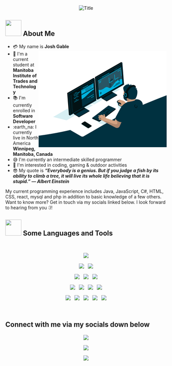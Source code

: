<div align="center">
  <img src="http://readme-typing-svg.herokuapp.com?font=Architects+Daughter&size=26&pause=1000&center=true&width=435&lines=Josh+Gable" alt="Title" /></img>
</div>

## <img src="https://raw.githubusercontent.com/nixin72/nixin72/master/wave.gif" width="50px" height="50px"></img> About Me

- :credit_card: My name is **Josh Gable** <img src="./assets/coding.gif" width="400" align="right"/>
- :school: I'm a current student at **Manitoba Institute of Trades and Technology**
- :books: I'm currently enrolled in **Software Developer**
- :earth_na: I currently live in North America **Winnipeg, Manitoba, Canada**
- :sweat_smile: I'm currently an intermediate skilled programmer 
- :monocle_face: I'm interested in coding, gaming & outdoor activities
- :sunglasses: My quote is **_“Everybody is a genius. But if you judge a fish by its ability to climb a tree, it will live its whole life believing that it is stupid.” — Albert Einstein_**

My current programming experience includes Java, JavaScript, C#, HTML, CSS, react, mysql and php in addition to basic knowledge of a few others. Want to know more? Get in touch via my socials linked below.
I look forward to hearing from you :)!

## <img src="https://media2.giphy.com/media/QssGEmpkyEOhBCb7e1/giphy.gif?cid=ecf05e47a0n3gi1bfqntqmob8g9aid1oyj2wr3ds3mg700bl&rid=giphy.gif" width="50px" height="50px"> Some Languages and Tools

<br>

<p  align="center">

<img src="https://img.shields.io/badge/HTML5-E34F26?style=for-the-badge&logo=html5&logoColor=white" height="25"/>
  </p>
  
<p  align="center">

<img src="https://img.shields.io/badge/C%23-239120?style=for-the-badge&logo=c-sharp&logoColor=white" height="25"/>  
  &nbsp;
<img src="https://img.shields.io/badge/CSS3-1572B6?style=for-the-badge&logo=css3&logoColor=white" height="25"/>
  </p>
  
  <p  align="center">

<img src="https://img.shields.io/badge/JavaScript-323330?style=for-the-badge&logo=javascript&logoColor=F7DF1E" height="25"/>
  &nbsp;
<img src="	https://img.shields.io/badge/Python-FFD43B?style=for-the-badge&logo=python&logoColor=blue" height="25"/>
  &nbsp;
<img src="https://img.shields.io/badge/redis-CC0000.svg?&style=for-the-badge&logo=redis&logoColor=white" height="25"/>  
 </p>
 
 <p  align="center">

<img src="https://img.shields.io/badge/React-20232A?style=for-the-badge&logo=react&logoColor=61DAFB" height="25">
  &nbsp;

<img src="https://img.shields.io/badge/Apache-D22128?style=for-the-badge&logo=Apache&logoColor=white" height="25">
&nbsp;
  
  <img src="https://img.shields.io/badge/MySQL-005C84?style=for-the-badge&logo=mysql&logoColor=white" height="25">
&nbsp;
  
<img src="https://img.shields.io/badge/MongoDB-4EA94B?style=for-the-badge&logo=mongodb&logoColor=white" height="25">
</p>
<p align="center">

  <img src="https://img.shields.io/badge/Amazon_AWS-FF9900?style=for-the-badge&logo=amazonaws&logoColor=white" height="25">
&nbsp;
    <img src="https://img.shields.io/badge/Cloudflare-F38020?style=for-the-badge&logo=Cloudflare&logoColor=white" height="25">
&nbsp;
    <img src="https://img.shields.io/badge/Google_Cloud-4285F4?style=for-the-badge&logo=google-cloud&logoColor=white" height="25">
&nbsp;
  <img src="https://img.shields.io/badge/microsoft%20azure-0089D6?style=for-the-badge&logo=microsoft-azure&logoColor=white" height="25">
&nbsp;
  <img src="https://img.shields.io/badge/Visual_Studio_Code-0078D4?style=for-the-badge&logo=visual%20studio%20code&logoColor=white" height="25">

</p>
<br>

##  Connect with me via my socials down below

<div align="center">
  <a href="mailto:josh@gable.tech" >
    <img align="center" width="26px" src="https://www.freeiconspng.com/thumbs/email-icon/email-icon--clipart-best-22.png" />
  </a> 
  
  <a href=
  "https://www.linkedin.com/in/joshuagable/" 
  target="_blank">
    <img align="center" 
    width="24px" 
    src="https://icons-for-free.com/iconfiles/png/512/linkedin+original+icon-1320194901310004124.png"/>
  </a> 
  
  <a href="https://github.com/jgable01" target="_blank">
    <img align="center" 
    width="26px" 
    src=
    "https://github.githubassets.com/images/modules/logos_page/GitHub-Mark.png"/>
  </a> 
</div>

